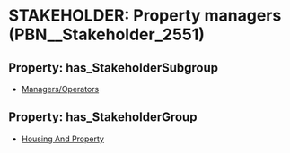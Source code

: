 # STAKEHOLDER: __Property managers__ (PBN__Stakeholder_2551)

## Property: has_StakeholderSubgroup

* [Managers/Operators](PBN__StakeholderSubgroup_69)

## Property: has_StakeholderGroup

* [Housing And Property](PBN__StakeholderGroup_10)

